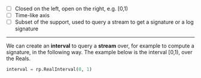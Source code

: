 - [ ] Closed on the left, open on the right, e.g. [0,1)
- [ ] Time-like axis
- [ ] Subset of the support, used to query a stream to get a signature or a log signature

---

We can create an **interval** to query a **stream** over, for example to compute a signature, in the following way. The example below is the interval [0,1), over the Reals.
```python
interval = rp.RealInterval(0, 1)
```